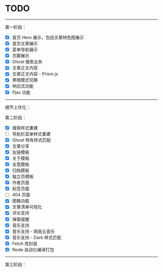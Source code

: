 # TODO

----

第一阶段：

- [x] 首页 Hero 展示，包括文章特色图展示
- [x] 首页文章展示
- [x] 菜单导航展示
- [x] 页脚展示
- [x] Ghost 搜索业务
- [x] 文章正文内容
- [x] 文章正文内容 - Prism.js
- [x] 黑暗模式切换
- [x] 响应式功能
- [x] Pjax 功能
  
--- 
细节上优化：

第二阶段：

- [x] 搜索样式重建
- [ ] 导航栏菜单样式重建
- [x] Ghost 特有样式匹配
- [x] 文章分享
- [x] 友链模板
- [x] 关于模板
- [x] 全宽模板
- [x] 归档模板
- [x] 独立页模板
- [x] 作者页面
- [x] 标签页面
- [ ] 404 页面
- [x] 图箱功能
- [x] 文章清单可视化
- [x] 评论支持
- [x] 弹窗提醒
- [x] 音乐支持
- [x] 音乐支持 - 网易云音乐
- [x] 音乐支持 - Dark 样式匹配
- [x] Fetch 库封装
- [x] Node 自动化编译打包

---

第三阶段：
